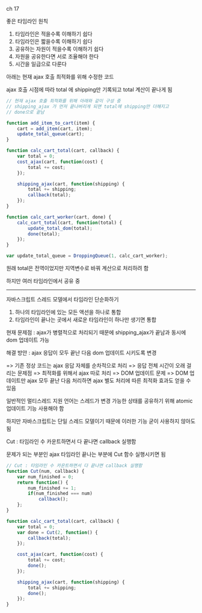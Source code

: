 ch 17

좋은 타임라인 원칙

1. 타임라인은 적을수록 이해하기 쉽다
2. 타임라인은 짧을수록 이해하기 쉽다
3. 공유하는 자원이 적을수록 이해하기 쉽다
4. 자원을 공유한다면 서로 조율해야 한다
5. 시간을 일급으로 다룬다

아래는 현재 ajax 호출 최적화를 위해 수정한 코드

ajax 호출 시점에 따라 total 에 shipping만 기록되고 total 계산이 끝나게 됨

```javascript
// 현재 ajax 호출 최적화를 위해 아래와 같이 구성 중
// shipping_ajax 가 먼저 끝나버리게 되면 total에 shipping만 더해지고
// done으로 끝남

function add_item_to_cart(item) {
    cart = add_item(cart, item);
    update_total_queue(cart);
}

function calc_cart_total(cart, callback) {
    var total = 0;
    cost_ajax(cart, function(cost) {
        total += cost;
    });

    shipping_ajax(cart, function(shipping) {
        total += shipping;
        callback(total);
    });
}

function calc_cart_worker(cart, done) {
    calc_cart_total(cart, function(total) {
        update_total_dom(total);
        done(total);
    });
}

var update_total_queue = DroppingQueue(1, calc_cart_worker);
```

원래 total은 전역이었지만 지역변수로 바꿔 계산으로 처리하려 함

하지만 여러 타임라인에서 공유 중

---

자바스크립트 스레드 모델에서 타임라인 단순화하기

1. 하나의 타임라인에 있는 모든 액션을 하나로 통합
2. 타임라인이 끝나는 곳에서 새로운 타임라인이 하나만 생기면 통합

현재 문제점 : ajax가 병렬적으로 처리되기 때문에 shipping_ajax가 끝남과 동시에 dom 업데이트 가능

해결 방안 : ajax 응답이 모두 끝난 다음 dom 업데이트 시키도록 변경

=> 기존 정상 코드는 ajax 응답 자체를 순차적으로 처리
=> 응답 전체 시간이 오래 걸리는 문제점
=> 최적화를 위해서 ajax 따로 처리
=> DOM 업데이트 문제
=> DOM 업데이트만 ajax 모두 끝난 다음 처리하면 ajax 별도 처리에 따른 최적화 효과도 얻을 수 있음

일반적인 멀티스레드 지원 언어는 스레드가 변경 가능한 상태를 공유하기 위해 atomic 업데이트 기능 사용해야 함

하지만 자바스크립트는 단일 스레드 모델이기 때문에 이러한 기능 굳이 사용하지 않아도 됨

Cut : 타임라인 수 카운트하면서 다 끝나면 callback 실행함

문제가 되는 부분인 ajax 타임라인 끝나는 부분에 Cut 함수 실행시키면 됨

```javascript
// Cut : 타임라인 수 카운트하면서 다 끝나면 callback 실행함
function Cut(num, callback) {
    var num_finished = 0;
    return function() {
        num_finished += 1;
        if(num_finished === num)
            callback();
    };
}

function calc_cart_total(cart, callback) {
    var total = 0;
    var done = Cut(2, function() {
        callback(total);
    });

    cost_ajax(cart, function(cost) {
        total += cost;
        done();
    });

    shipping_ajax(cart, function(shipping) {
        total += shipping;
        done();
    });
}
```

